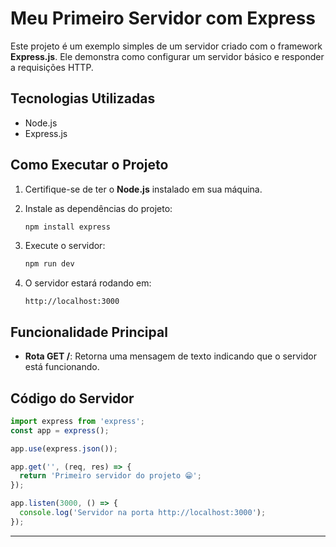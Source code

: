 # Meu Primeiro Servidor com Express

Este projeto é um exemplo simples de um servidor criado com o framework **Express.js**. Ele demonstra como configurar um servidor básico e responder a requisições HTTP.

## Tecnologias Utilizadas

- Node.js
- Express.js

## Como Executar o Projeto

1. Certifique-se de ter o **Node.js** instalado em sua máquina.
   
2. Instale as dependências do projeto:
   ```bash
   npm install express
   ```

3. Execute o servidor:
   ```bash
   npm run dev
   ```

4. O servidor estará rodando em:
   ```
   http://localhost:3000
   ```

## Funcionalidade Principal

- **Rota GET /**: Retorna uma mensagem de texto indicando que o servidor está funcionando.

## Código do Servidor

```javascript
import express from 'express';
const app = express();

app.use(express.json());

app.get('', (req, res) => {
  return 'Primeiro servidor do projeto 😁';
});

app.listen(3000, () => {
  console.log('Servidor na porta http://localhost:3000');
});
```

---

